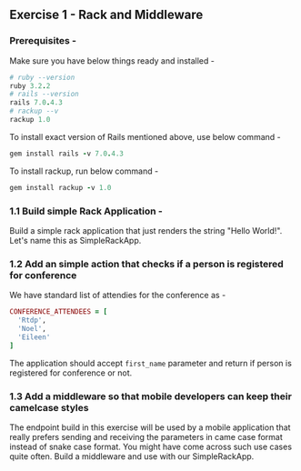 ## Exercise 1 - Rack and Middleware

### Prerequisites -

Make sure you have below things ready and installed - 
```ruby
# ruby --version
ruby 3.2.2
# rails --version
rails 7.0.4.3
# rackup --v
rackup 1.0
```

To install exact version of Rails mentioned above, use below command - 
```ruby
gem install rails -v 7.0.4.3
```

To install rackup, run below command - 
```ruby
gem install rackup -v 1.0
```


### 1.1 Build simple Rack Application - 

Build a simple rack application that just renders the string "Hello World!". Let's name this as SimpleRackApp.


### 1.2 Add an simple action that checks if a person is registered for conference

We have standard list of attendies for the conference as - 
```ruby
CONFERENCE_ATTENDEES = [
  'Rtdp',
  'Noel',
  'Eileen'
]
```

The application should accept `first_name` parameter and return if person is registered for conference or not.

### 1.3 Add a middleware so that mobile developers can keep their camelcase styles

The endpoint build in this exercise will be used by a mobile application that really prefers sending and receiving the parameters in came case format instead of snake case format. You might have come across such use cases quite often. Build a middleware and use with our SimpleRackApp.